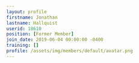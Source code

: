 ```yaml
---
layout: profile
firstname: Jonathan
lastname: Hallquist
userid: 18610
position: [Former Member]
join_date: 2019-06-04 00:00:00 -0400
training: []
profile: /assets/img/members/default/avatar.png
---
```

